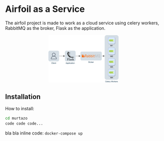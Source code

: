 # Airfoil as a Service
The airfoil project is made to work as a cloud service using celery workers, RabbitMQ as the broker, Flask as the application.

<div style="text-align:center"><img src="sys.jpg" alt="workflow" width=45% /></div>

## Installation
How to install:
```sh
cd murtazo
code code code...
```

bla bla inline code: `docker-compose up`



